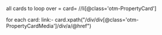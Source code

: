 all cards to loop over = card= //li[@class='otm-PropertyCard']


for each card:
    link:- card.xpath("/div/div[@class='otm-PropertyCardMedia']/div/a/@href")
